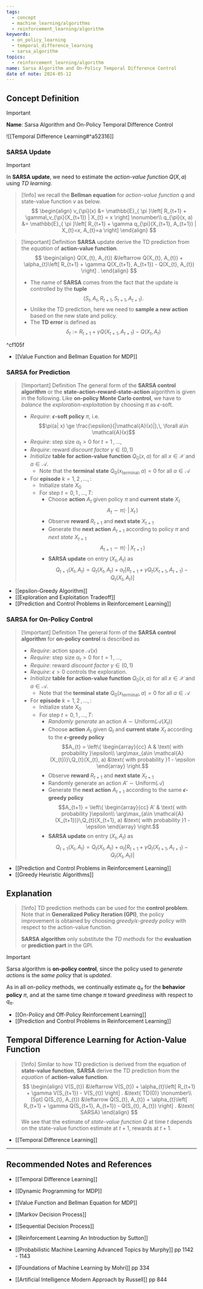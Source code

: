 ```yaml
---
tags:
  - concept
  - machine_learning/algorithms
  - reinforcement_learning/algorithm
keywords:
  - on_policy_learning
  - temporal_difference_learning
  - sarsa_algorithm
topics:
  - reinforcement_learning/algorithm
name: Sarsa Algorithm and On-Policy Temporal Difference Control
date of note: 2024-05-12
---
```


## Concept Definition

>[!important]
>**Name**: Sarsa Algorithm and On-Policy Temporal Difference Control

![[Temporal Difference Learning#^a52316]]

### SARSA Update

>[!important]
>In **SARSA update**, we need to estimate the *action-value function* $Q(X, a)$ using *TD learning*.

>[!info]
>  we recall the **Bellman equation** for *action-value function* $q$ and state-value function $v$ as below. 
> $$ 
> \begin{align}
> v_{\pi}(x) &=    \mathbb{E}_{ \pi }\left[ R_{t+1}  + \gamma\,v_{\pi}(X_{t+1}) | X_{t} = x \right] \nonumber\\
> q_{\pi}(x, a) &=  \mathbb{E}_{ \pi }\left[ R_{t+1} + \gamma q_{\pi}(X_{t+1}, A_{t+1}) | X_{t}=x, A_{t}=a \right]
> \end{align}
>$$  

>[!important] Definition
>**SARSA** update derive the TD prediction from the *equation* of **action-value function**.
>$$
> \begin{align}
> Q(X_{t}, A_{t}) &\leftarrow Q(X_{t}, A_{t}) + \alpha_{t}\left[ R_{t+1} + \gamma Q(X_{t+1}, A_{t+1})  - Q(X_{t}, A_{t}) \right] . 
> \end{align}
>$$   
>- The name of **SARSA** comes from the fact that the update is controlled by the **tuple** $$(S_{t}, A_{t}, R_{t+1}, S_{t+1}, A_{t+1}).$$ 
>- Unlike the TD prediction, here we need to **sample a new action** based on the new state and policy.
>- The **TD error** is defined as $$\delta_{t} := R_{t+1} + \gamma Q(X_{t+1}, A_{t+1})  - Q(X_{t}, A_{t})$$

^cf105f

- [[Value Function and Bellman Equation for MDP]]

### SARSA for Prediction

>[!important] Definition
>The general form of the **SARSA control algorithm** or the **state-action-reward-state-action** algorithm is given in the following. Like **on-policy Monte Carlo control**, we have to *balance* the *exploration-exploitation* by choosing $\pi$ as $\epsilon$-soft.
>
>- *Require*: **$\epsilon$-soft policy** $\pi$, i.e. $$\pi(a| x) \ge \frac{\epsilon}{|\mathcal{A}(x)|},\, \forall a\in \mathcal{A}(x)$$
>- *Require*: step size $\alpha_{t} >0$ for $t=1\,{,}\ldots{,}\,$
>- *Require*: reward *discount factor* $\gamma \in (0,1)$
>- *Initialize* **table for action-value function** $Q_{0}(x, a)$ for all $x\in \mathcal{X}$ and $a\in \mathcal{A}$. 
>	- Note that the **terminal state** $Q_{0}(x_{\text{terminal}}, a) = 0$ for all $a\in \mathcal{A}$
>- For **episode** $k=1,\,2\,{,}\ldots{,}\,$:
>	- Initialize state $X_{0}$
>	- For step $t=0,\,1\,{,}\ldots{,}\,T$:
>		- Choose **action** $A_{t}$ given policy $\pi$ and **current state** $X_{t}$ $$A_{t} \sim \pi(\cdot\,|\,X_{t}\,)$$
>		- Observe **reward** $R_{t+1}$ and **next state** $X_{t+1}$
>		- Generate the **next action** $A_{t+1}$ according to policy $\pi$ and *next state* $X_{t+1}$ $$A_{t+1} \sim \pi(\cdot\,|\,X_{t+1}\,)$$
>		- **SARSA update** on entry $(X_{t}, A_{t})$ as  $$Q_{t+1}(X_{t}, A_{t}) = Q_{t}(X_{t}, A_{t}) + \alpha_{t}\left[ R_{t+1} + \gamma Q_{t}(X_{t+1}, A_{t+1})  - Q_{t}(X_{t}, A_{t}) \right] $$

- [[epsilon-Greedy Algorithm]]
- [[Exploration and Exploitation Tradeoff]]
- [[Prediction and Control Problems in Reinforcement Learning]]

### SARSA for On-Policy Control

>[!important] Definition
>The general form of the **SARSA control algorithm** for **on-policy control** is described as 
>
>- *Require*: action space $\mathcal{A}(x)$
>- *Require*: step size $\alpha_{t} >0$ for $t=1\,{,}\ldots{,}\,$
>- *Require*: reward *discount factor* $\gamma \in (0,1)$
>- *Require*: $\epsilon >0$ controls the exploration.
>- *Initialize* **table for action-value function** $Q_{0}(x, a)$ for all $x\in \mathcal{X}$ and $a\in \mathcal{A}$. 
>	- Note that the **terminal state** $Q_{0}(x_{\text{terminal}}, a) = 0$ for all $a\in \mathcal{A}$
>- For **episode** $k=1,\,2\,{,}\ldots{,}\,$:
>	- Initialize state $X_{0}$
>	- For step $t=0,\,1\,{,}\ldots{,}\,T$:
>		- *Randomly generate* an action $A \sim \text{Uniform}(\mathcal{A}(X_{t}))$
>		- Choose **action** $A_{t}$ given $Q_{t}$ and **current state** $X_{t}$ according to the **$\epsilon$-greedy policy** $$A_{t} = \left\{ \begin{array}{cc} A & \text{ with probability }\epsilon\\ \arg\max_{a\in \mathcal{A}(X_{t})}\,Q_{t}(X_{t}, a) &\text{ with probability }1 - \epsilon \end{array} \right.$$
>		- Observe **reward** $R_{t+1}$ and **next state** $X_{t+1}$
>		- Randomly generate an action $A' \sim \text{Uniform}(\mathcal{A})$
>		- Generate the **next action** $A_{t+1}$ according to the same **$\epsilon$-greedy policy** $$A_{t+1} = \left\{ \begin{array}{cc} A' & \text{ with probability }\epsilon\\ \arg\max_{a\in \mathcal{A}(X_{t+1})}\,Q_{t}(X_{t+1}, a) &\text{ with probability }1 - \epsilon \end{array} \right.$$
>		- **SARSA update** on entry $(X_{t}, A_{t})$ as  $$Q_{t+1}(X_{t}, A_{t}) = Q_{t}(X_{t}, A_{t}) + \alpha_{t}\left[ R_{t+1} + \gamma Q_{t}(X_{t+1}, A_{t+1})  - Q_{t}(X_{t}, A_{t}) \right] $$

- [[Prediction and Control Problems in Reinforcement Learning]]
- [[Greedy Heuristic Algorithms]]

## Explanation

>[!info]
>TD prediction methods can be used for the **control problem**. Note that in **Generalized Policy Iteration (GPI)**, the policy improvement is obtained by choosing *greedy/$\epsilon$-greedy policy* with respect to the action-value function. 
>
>**SARSA algorithm** only substitute the *TD methods* for the **evaluation** or **prediction part** in the GPI.  

>[!important]
>Sarsa algorithm is **on-policy control**, since the policy used to *generate actions* is the *same policy* that is *updated*. 
>
>As in all on-policy methods, we continually estimate $q_{\pi}$ for the **behavior policy** $\pi$, and at the same time change $\pi$ toward *greediness* with respect to $q_{\pi}$. 
>

- [[On-Policy and Off-Policy Reinforcement Learning]]
- [[Prediction and Control Problems in Reinforcement Learning]]

## Temporal Difference Learning for Action-Value Function

>[!info]
>Similar to how TD prediction is derived from the equation of **state-value function**, **SARSA** derive the TD prediction from the *equation* of **action-value function**.
>$$
> \begin{align}
> V(S_{t}) &\leftarrow V(S_{t}) + \alpha_{t}\left[ R_{t+1} + \gamma V(S_{t+1})  - V(S_{t}) \right] . &\text{ TD(0)} \nonumber\\[5pt]
> Q(S_{t}, A_{t}) &\leftarrow Q(S_{t}, A_{t}) + \alpha_{t}\left[ R_{t+1} + \gamma Q(S_{t+1}, A_{t+1})  - Q(S_{t}, A_{t}) \right] . &\text{ SARSA}
> \end{align}
>$$ 
>We see that the estimate of *state-value function* $Q$ at time $t$ depends on the state-value function estimate at $t+1$, rewards at $t+1$. 

- [[Temporal Difference Learning]]






-----------
##  Recommended Notes and References


- [[Temporal Difference Learning]]

- [[Dynamic Programming for MDP]]
- [[Value Function and Bellman Equation for MDP]]
- [[Markov Decision Process]]

- [[Sequential Decision Process]]


- [[Reinforcement Learning An Introduction by Sutton]]
- [[Probabilistic Machine Learning Advanced Topics by Murphy]] pp 1142 - 1143
- [[Foundations of Machine Learning by Mohri]] pp 334
- [[Artificial Intelligence Modern Approach by Russell]] pp 844